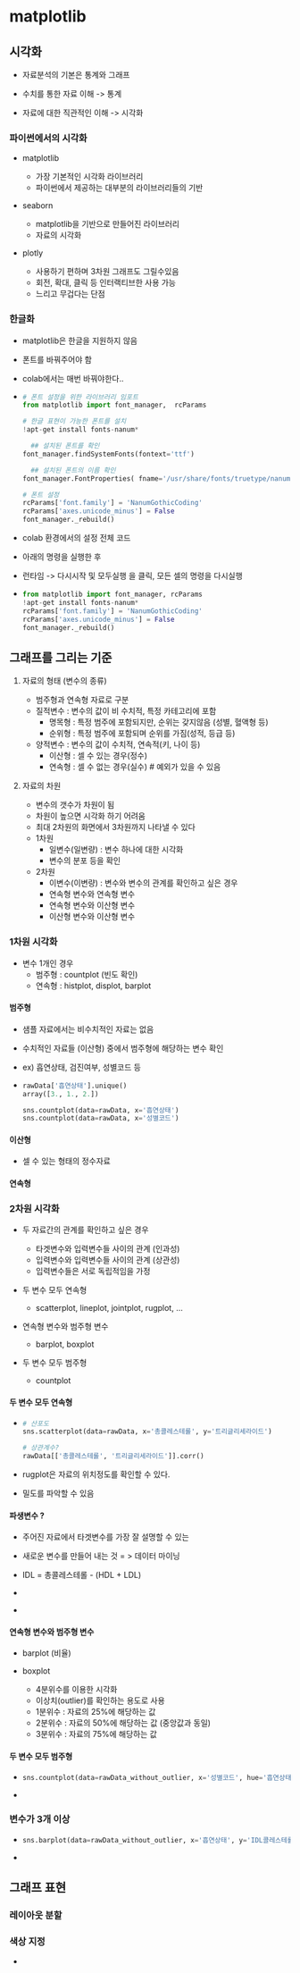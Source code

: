 # matplotlib



## 시각화

- 자료분석의 기본은 통계와 그래프

- 수치를 통한 자료 이해  -> 통계

- 자료에 대한 직관적인 이해 -> 시각화

  

### 파이썬에서의 시각화

- matplotlib
  - 가장 기본적인 시각화 라이브러리
  - 파이썬에서 제공하는 대부분의 라이브러리들의 기반

- seaborn
  - matplotlib을 기반으로 만들어진 라이브러리
  - 자료의 시각화
- plotly
  - 사용하기 편하며 3차원 그래프도 그릴수있음
  - 회전, 확대, 클릭 등 인터랙티브한 사용 가능
  - 느리고 무겁다는 단점



### 한글화

- matplotlib은 한글을 지원하지 않음

- 폰트를 바꿔주어야 함

- colab에서는 매번 바꿔야한다..

- ```python
  # 폰트 설정을 위한 라이브러리 임포트
  from matplotlib import font_manager,  rcParams
  
  # 한글 표현이 가능한 폰트를 설치
  !apt-get install fonts-nanum*
  
    ## 설치된 폰트를 확인
  font_manager.findSystemFonts(fontext='ttf')
  
    ## 설치된 폰트의 이름 확인
  font_manager.FontProperties( fname='/usr/share/fonts/truetype/nanum/NanumGothicCoding.ttf').get_name()
  
  # 폰트 설정
  rcParams['font.family'] = 'NanumGothicCoding'
  rcParams['axes.unicode_minus'] = False
  font_manager._rebuild()
  ```

-  colab 환경에서의 설정 전체 코드

- 아래의 명령을 실행한 후

- 런타임 -> 다시시작 및 모두실행 을 클릭, 모든 셀의 명령을 다시실행

- ```python
  from matplotlib import font_manager, rcParams
  !apt-get install fonts-nanum*
  rcParams['font.family'] = 'NanumGothicCoding'
  rcParams['axes.unicode_minus'] = False
  font_manager._rebuild()
  ```

  

## 그래프를 그리는 기준

1. 자료의 형태 (변수의 종류)
   - 범주형과 연속형 자료로 구분
   - 질적변수 : 변수의 값이 비 수치적, 특정 카테고리에 포함
     - 명목형 : 특정 범주에 포함되지만, 순위는 갖지않음 (성별, 혈액형 등)
     - 순위형 : 특정 범주에 포함되며 순위를 가짐(성적, 등급 등)
   - 양적변수 : 변수의 값이 수치적, 연속적(키, 나이 등)
     - 이산형 : 셀 수 있는 경우(정수) 
     - 연속형 : 셀 수 없는 경우(실수)     # 예외가 있을 수 있음



2. 자료의 차원
   - 변수의 갯수가 차원이 됨
   - 차원이 높으면 시각화 하기 어려움
   - 최대 2차원의 화면에서  3차원까지 나타낼 수 있다
   - 1차원
     - 일변수(일변량) : 변수 하나에 대한 시각화
     - 변수의 분포 등을 확인
   - 2차원
     - 이변수(이변량) : 변수와 변수의 관계를 확인하고 싶은 경우
     - 연속형 변수와 연속형 변수
     - 연속형 변수와 이산형 변수
     - 이산형 변수와 이산형 변수



### 1차원 시각화

- 변수 1개인 경우
  - 범주형 : countplot (빈도 확인)
  - 연속형 : histplot, displot, barplot



#### 범주형

- 샘플 자료에서는 비수치적인 자료는 없음

- 수치적인 자료들 (이산형) 중에서 범주형에 해당하는 변수 확인

- ex) 흡연상태, 검진여부, 성별코드 등

- ```python
  rawData['흡연상태'].unique()
  array([3., 1., 2.])
  
  sns.countplot(data=rawData, x='흡연상태')
  sns.countplot(data=rawData, x='성별코드')
  ```



#### 이산형

- 셀 수 있는 형태의 정수자료



#### 연속형







### 2차원 시각화

- 두 자료간의 관계를 확인하고 싶은 경우
  - 타겟변수와 입력변수들 사이의 관계 (인과성)
  - 입력변수와 입력변수들 사이의 관계 (상관성)
  - 입력변수들은 서로 독립적임을 가정



- 두 변수 모두 연속형
  - scatterplot, lineplot, jointplot, rugplot, ...
- 연속형 변수와 범주형 변수
  - barplot, boxplot
- 두 변수 모두 범주형
  - countplot



#### 두 변수 모두 연속형

- ```python
  # 산포도
  sns.scatterplot(data=rawData, x='총콜레스테롤', y='트리글리세라이드')
  
  # 상관계수?
  rawData[['총콜레스테롤', '트리글리세라이드']].corr()
  ```

- rugplot은 자료의 위치정도를 확인할 수 있다.

- 밀도를 파악할 수 있음



#### 파생변수 ?

- 주어진 자료에서 타겟변수를 가장 잘 설명할 수 있는

- 새로운 변수를 만들어 내는 것 = > 데이터 마이닝

- IDL = 총콜레스테롤 - (HDL + LDL)

- ```
  
  ```

- 

  

#### 연속형 변수와 범주형 변수

- barplot (비율)

- boxplot
  - 4분위수를 이용한 시각화
  - 이상치(outlier)를 확인하는 용도로 사용
  - 1분위수 : 자료의 25%에 해당하는 값
  - 2분위수 : 자료의 50%에 해당하는 값 (중앙값과 동일)
  - 3분위수 : 자료의 75%에 해당하는 값



#### 두 변수 모두 범주형

- ```python
  sns.countplot(data=rawData_without_outlier, x='성별코드', hue='흡연상태')
  ```

- 





### 변수가 3개 이상

- ```python
  sns.barplot(data=rawData_without_outlier, x='흡연상태', y='IDL콜레스테롤', hue='성별코드')
  
  ```

- 





## 그래프 표현



### 레이아웃 분할



### 색상 지정

- 

